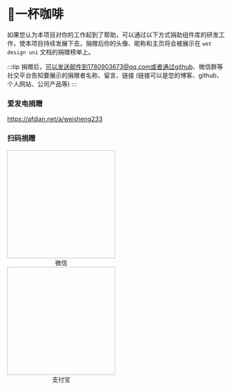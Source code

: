 # 🥤一杯咖啡

如果您认为本项目对你的工作起到了帮助，可以通过以下方式捐助组件库的研发工作，使本项目持续发展下去，捐赠后你的头像、昵称和主页将会被展示在 `wot design uni` 文档的捐赠榜单上。

:::tip
捐赠后，可以发送邮件到1780903673@qq.com或者通过github、微信群等社交平台告知要展示的捐赠者名称、留言、链接 (链接可以是您的博客、github、个人网站、公司产品等)
:::



### 爱发电捐赠

<a href="https://afdian.net/a/weisheng233">https://afdian.net/a/weisheng233</a>


### 扫码捐赠


<div style="display: inline-block; margin-right: 120px;">
  <img style="width: 250px; height: 250px;" :src="WxQrcode" />
  <div style="text-align: center;">微信</div>
</div>

<div style="display: inline-block;">
  <img style="width: 250px; height: 250px;" :src="AlipayQrcode" />
  <div style="text-align: center;">支付宝</div>
</div>

<script>
import WxQrcode from '/weixinQrcode.jpg'
import AlipayQrcode from '/alipayQrcode.jpg'

export default {
  data () {
    return {
      WxQrcode,
      AlipayQrcode
    }
  }
}
</script>